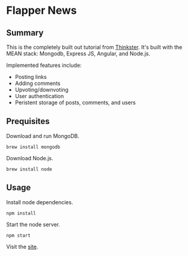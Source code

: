 # Flapper News

## Summary

This is the completely built out tutorial from [Thinkster](https://thinkster.io/mean-stack-tutorial). It's built with the MEAN stack: Mongodb, Express JS, Angular, and Node.js.

Implemented features include:

* Posting links
* Adding comments
* Upvoting/downvoting
* User authentication
* Peristent storage of posts, comments, and users

## Prequisites

Download and run MongoDB.

``` 
brew install mongodb 
```

Download Node.js.

``` 
brew install node 
```

## Usage

Install node dependencies.

``` 
npm install 
```

Start the node server.

``` 
npm start 
```

Visit the [site](http://localhost:3000/#/home).